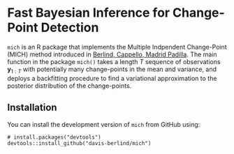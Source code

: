 # Fast Bayesian Inference for Change-Point Detection

`mich` is an R package that implements the Multiple Indpendent Change-Point (MICH) method introduced in 
[Berlind, Cappello, Madrid Padilla](https://arxiv.org/abs/2507.01558). The main function in the package 
`mich()` takes a length $T$ sequence of observations $\mathbf{y}_{1:T}$ with potentially many 
change-points in the mean and variance, and deploys a backfitting procedure to find a variational 
approximation to the posterior distribution of the change-points.

## Installation

You can install the development version of `mich` from GitHub using:

```{r}
# install.packages("devtools")
devtools::install_github("davis-berlind/mich")
```
